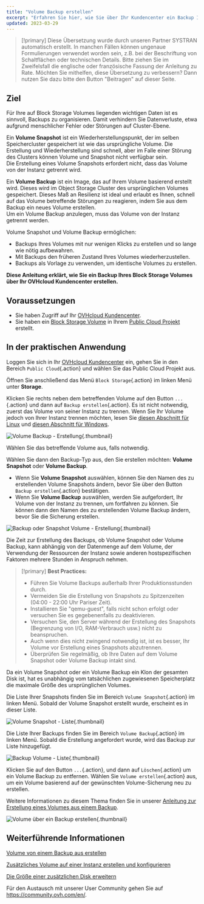 ```yaml
---
title: "Volume Backup erstellen"
excerpt: "Erfahren Sie hier, wie Sie über Ihr Kundencenter ein Backup Ihres Block Storage Volumes erstellen"
updated: 2023-03-29
---
```


> [!primary]
> Diese Übersetzung wurde durch unseren Partner SYSTRAN automatisch erstellt. In manchen Fällen können ungenaue Formulierungen verwendet worden sein, z.B. bei der Beschriftung von Schaltflächen oder technischen Details. Bitte ziehen Sie im Zweifelsfall die englische oder französische Fassung der Anleitung zu Rate. Möchten Sie mithelfen, diese Übersetzung zu verbessern? Dann nutzen Sie dazu bitte den Button "Beitragen" auf dieser Seite.
>

## Ziel

Für Ihre auf Block Storage Volumes liegenden wichtigen Daten ist es sinnvoll, Backups zu organisieren. Damit verhindern Sie Datenverluste, etwa aufgrund menschlicher Fehler oder Störungen auf Cluster-Ebene.

Ein **Volume Snapshot** ist ein Wiederherstellungspunkt, der im selben Speichercluster gespeichert ist wie das ursprüngliche Volume. Die Erstellung und Wiederherstellung sind schnell, aber im Falle einer Störung des Clusters können Volume und Snapshot nicht verfügbar sein.<br>
Die Erstellung eines Volume Snapshots erfordert nicht, dass das Volume von der Instanz getrennt wird.

Ein **Volume Backup** ist ein Image, das auf Ihrem Volume basierend erstellt wird. Dieses wird im Object Storage Cluster des ursprünglichen Volumes gespeichert.
Dieses Maß an Resilienz ist ideal und erlaubt es Ihnen, schnell auf das Volume betreffende Störungen zu reagieren, indem Sie aus dem Backup ein neues Volume erstellen.<br>
Um ein Volume Backup anzulegen, muss das Volume von der Instanz getrennt werden.

Volume Snapshot und Volume Backup ermöglichen:

- Backups Ihres Volumes mit nur wenigen Klicks zu erstellen und so lange wie nötig aufbewahren.
- Mit Backups den früheren Zustand Ihres Volumes wiederherzustellen.
- Backups als Vorlage zu verwenden, um identische Volumes zu erstellen.

**Diese Anleitung erklärt, wie Sie ein Backup Ihres Block Storage Volumes über Ihr OVHcloud Kundencenter erstellen.**

## Voraussetzungen

- Sie haben Zugriff auf Ihr [OVHcloud Kundencenter](https://www.ovh.com/auth/?action=gotomanager&from=https://www.ovh.de/&ovhSubsidiary=de).
- Sie haben ein [Block Storage Volume](create_and_configure_an_additional_disk_on_an_instance1.) in Ihrem [Public Cloud Projekt](https://www.ovhcloud.com/de/public-cloud/) erstellt.

## In der praktischen Anwendung

Loggen Sie sich in Ihr [OVHcloud Kundencenter](https://www.ovh.com/auth/?action=gotomanager&from=https://www.ovh.de/&ovhSubsidiary=de) ein, gehen Sie in den Bereich `Public Cloud`{.action} und wählen Sie das Public Cloud Projekt aus.

Öffnen Sie anschließend das Menü `Block Storage`{.action} im linken Menü unter **Storage**.

Klicken Sie rechts neben dem betreffenden Volume auf den Button `...`{.action} und dann auf `Backup erstellen`{.action}. Es ist nicht notwendig, zuerst das Volume von seiner Instanz zu trennen. Wenn Sie Ihr Volume jedoch von Ihrer Instanz trennen möchten, lesen Sie [diesen Abschnitt für Linux](create_and_configure_an_additional_disk_on_an_instance#unter-linux.) und [diesen Abschnitt für Windows](create_and_configure_an_additional_disk_on_an_instance#unter-windows.).

![Volume Backup - Erstellung](volumebackup01.png){.thumbnail}

Wählen Sie das betreffende Volume aus, falls notwendig.

Wählen Sie dann den Backup-Typ aus, den Sie erstellen möchten: **Volume Snapshot** oder **Volume Backup**.

- Wenn Sie **Volume Snapshot** auswählen, können Sie den Namen des zu erstellenden Volume Snapshots ändern, bevor Sie über den Button `Backup erstellen`{.action} bestätigen.
- Wenn Sie **Volume Backup** auswählen, werden Sie aufgefordert, Ihr Volume von der Instanz zu trennen, um fortfahren zu können. Sie können dann den Namen des zu erstellenden Volume Backup ändern, bevor Sie die Sicherung erstellen.

![Backup oder Snapshot Volume - Erstellung](volumebackup02.png){.thumbnail}

Die Zeit zur Erstellung des Backups, ob Volume Snapshot oder Volume Backup, kann abhängig von der Datenmenge auf dem Volume, der Verwendung der Ressourcen der Instanz sowie anderen hostspezifischen Faktoren mehrere Stunden in Anspruch nehmen.

> [!primary]
> **Best Practices:**
>
> - Führen Sie Volume Backups außerhalb Ihrer Produktionsstunden durch.
> - Vermeiden Sie die Erstellung von Snapshots zu Spitzenzeiten (04:00 - 22:00 Uhr Pariser Zeit).
> - Installieren Sie "qemu-guest", falls nicht schon erfolgt oder versuchen Sie es gegebenenfalls zu deaktivieren.
> - Versuchen Sie, den Server während der Erstellung des Snapshots (Begrenzung von I/O, RAM-Verbrauch usw.) nicht zu beanspruchen.
> - Auch wenn dies nicht zwingend notwendig ist, ist es besser, Ihr Volume vor Erstellung eines Snapshots abzutrennen.
> - Überprüfen Sie regelmäßig, ob Ihre Daten auf dem Volume Snapshot oder Volume Backup intakt sind.
>

Da ein Volume Snapshot oder ein Volume Backup ein Klon der gesamten Disk ist, hat es unabhängig vom tatsächlichen zugewiesenen Speicherplatz die maximale Größe des ursprünglichen Volumes.

Die Liste Ihrer Snapshots finden Sie im Bereich `Volume Snapshot`{.action} im linken Menü.
Sobald der Volume Snapshot erstellt wurde, erscheint es in dieser Liste.

![Volume Snapshot - Liste](volumebackup03.png){.thumbnail}

Die Liste Ihrer Backups finden Sie im Bereich `Volume Backup`{.action} im linken Menü.
Sobald die Erstellung angefordert wurde, wird das Backup zur Liste hinzugefügt.

![Backup Volume - Liste](volumebackup04.png){.thumbnail}

Klicken Sie auf den Button `...`{.action}, und dann auf `Löschen`{.action} um ein Volume Backup zu entfernen. Wählen Sie `Volume erstellen`{.action} aus, um ein Volume basierend auf der gewünschten Volume-Sicherung neu zu erstellen.

Weitere Informationen zu diesem Thema finden Sie in unserer [Anleitung zur Erstellung eines Volumes aus einem Backup](create-volume-from-snapshot1.).

![Volume über ein Backup erstellen](volumebackup05.png){.thumbnail}

## Weiterführende Informationen

[Volume von einem Backup aus erstellen](create-volume-from-snapshot1.)

[Zusätzliches Volume auf einer Instanz erstellen und konfigurieren](create_and_configure_an_additional_disk_on_an_instance1.)

[Die Größe einer zusätzlichen Disk erweitern](increase_the_size_of_an_additional_disk1.)

Für den Austausch mit unserer User Community gehen Sie auf <https://community.ovh.com/en/>.
